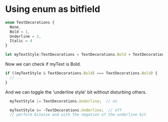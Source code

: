# Using enum as bitfield

```typescript
enum TextDecorations {
  None,
  Bold = 1,
  Underline = 2,
  Italic = 4
}

let myTextStyle:TextDecorations = TextDecorations.Bold + TextDecorations.Italic;
```

Now we can check if myText is Bold.

```typescript
if ((myTextStyle & TextDecorations.Bold) === TextDecorations.Bold) {
  // ...
}
```

And we can toggle the 'underline style' bit without disturbing others.

```typescript
  myTextStyle |= TextDecorations.Underline;  // on

  myTextStyle &= ~TextDecorations.Underline;  // off
  // perform bitwise and with the negation of the underline bit
```
